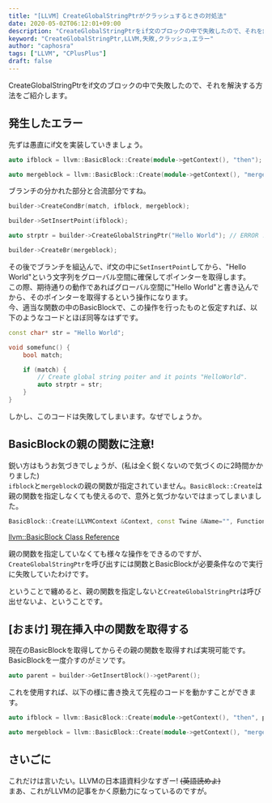 ```yaml
---
title: "[LLVM] CreateGlobalStringPtrがクラッシュするときの対処法"
date: 2020-05-02T06:12:01+09:00
description: "CreateGlobalStringPtrをif文のブロックの中で失敗したので、それを解決する方法をご紹介します。"
keyword: "CreateGlobalStringPtr,LLVM,失敗,クラッシュ,エラー"
author: "caphosra"
tags: ["LLVM", "CPlusPlus"]
draft: false
---
```


CreateGlobalStringPtrをif文のブロックの中で失敗したので、それを解決する方法をご紹介します。

## 発生したエラー

先ずは愚直にif文を実装していきましょう。

``` C++
auto ifblock = llvm::BasicBlock::Create(module->getContext(), "then");

auto mergeblock = llvm::BasicBlock::Create(module->getContext(), "merged");
```

ブランチの分かれた部分と合流部分ですね。

``` C++
builder->CreateCondBr(match, ifblock, mergeblock);

builder->SetInsertPoint(ifblock);

auto strptr = builder->CreateGlobalStringPtr("Hello World"); // ERROR !

builder->CreateBr(mergeblock);
```

その後でブランチを組込んで、if文の中に`SetInsertPoint`してから、"Hello World"という文字列をグローバル空間に確保してポインターを取得します。  
この際、期待通りの動作であればグローバル空間に"Hello World"と書き込んでから、そのポインターを取得するという操作になります。  
今、適当な関数の中のBasicBlockで、この操作を行ったものと仮定すれば、以下のようなコードとほぼ同等なはずです。

``` C++
const char* str = "Hello World";

void somefunc() {
    bool match;

    if (match) {
        // Create global string poiter and it points "HelloWorld".
        auto strptr = str;
    }
}
```

しかし、このコードは失敗してしまいます。なぜでしょうか。

## BasicBlockの親の関数に注意!

鋭い方はもうお気づきでしょうが、(私は全く鋭くないので気づくのに2時間かかりました)  
`ifblock`と`mergeblock`の親の関数が指定されていません。`BasicBlock::Create`は親の関数を指定しなくても使えるので、意外と気づかないではまってしまいました。

``` C++
BasicBlock::Create(LLVMContext &Context, const Twine &Name="", Function *Parent=nullptr, BasicBlock *InsertBefore=nullptr);
```

[llvm::BasicBlock Class Reference](https://llvm.org/doxygen/classllvm_1_1BasicBlock.html)

親の関数を指定していなくても様々な操作をできるのですが、`CreateGlobalStringPtr`を呼び出すには関数とBasicBlockが必要条件なので実行に失敗していたわけです。

ということで纏めると、親の関数を指定しないと`CreateGlobalStringPtr`は呼び出せないよ、ということです。

## [おまけ] 現在挿入中の関数を取得する

現在のBasicBlockを取得してからその親の関数を取得すれば実現可能です。
BasicBlockを一度介すのがミソです。

``` C++
auto parent = builder->GetInsertBlock()->getParent();
```

これを使用すれば、以下の様に書き換えて先程のコードを動かすことができます。

``` C++
auto ifblock = llvm::BasicBlock::Create(module->getContext(), "then", parent);

auto mergeblock = llvm::BasicBlock::Create(module->getContext(), "merged", parent);
```

## さいごに

これだけは言いたい。LLVMの日本語資料少なすぎー! ~~(英語読めよ)~~  
まあ、これがLLVMの記事をかく原動力になっているのですが。